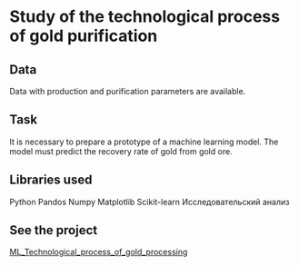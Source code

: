 # Study of the technological process of gold purification
## Data
Data with production and purification parameters are available.
## Task
It is necessary to prepare a prototype of a machine learning model. The model must predict the recovery rate of gold from gold ore.
## Libraries used
Python Pandos Numpy Matplotlib Scikit-learn Исследовательский анализ
## See the project
[ML_Technological_process_of_gold_processing](https://github.com/MashaBoro/Yandex_practicum_project/blob/146761390329a0cc209c242863aa4968d22e664c/ML_customer_classification/ML_customer_classification.ipynb)
